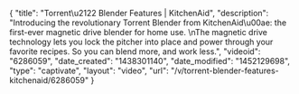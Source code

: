 {
    "title": "Torrent\u2122 Blender Features | KitchenAid",
    "description": "Introducing the revolutionary Torrent Blender from KitchenAid\u00ae: the first-ever magnetic drive blender for home use. \nThe magnetic drive technology lets you lock the pitcher into place and power through your favorite recipes. So you can blend more, and work less.",
    "videoid": "6286059",
    "date_created": "1438301140",
    "date_modified": "1452129698",
    "type": "captivate",
    "layout": "video",
    "url": "\/v\/torrent-blender-features-kitchenaid\/6286059"
}